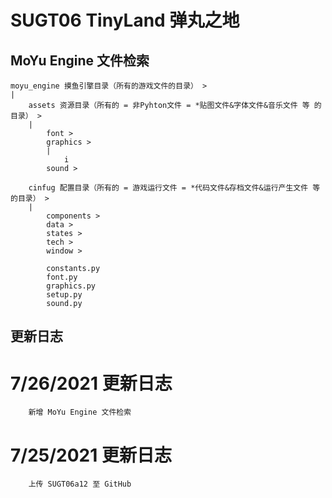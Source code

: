 SUGT06 TinyLand 弹丸之地
=======================

MoYu Engine 文件检索
-------------------
    moyu_engine 摸鱼引擎目录（所有的游戏文件的目录） >
    |
        assets 资源目录（所有的 = 非Pyhton文件 = *贴图文件&字体文件&音乐文件 等 的目录） >
        |
            font >
            graphics >
            |
                i
            sound >
            
        cinfug 配置目录（所有的 = 游戏运行文件 = *代码文件&存档文件&运行产生文件 等 的目录） >
        |
            components >
            data >
            states >
            tech >
            window >
            
            constants.py
            font.py
            graphics.py
            setup.py
            sound.py

更新日志
-------
# 7/26/2021 更新日志
        新增 MoYu Engine 文件检索

# 7/25/2021 更新日志
        上传 SUGT06a12 至 GitHub
